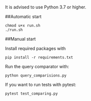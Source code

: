 It is advised to use Python 3.7 or higher.


##Automatic start
```
chmod u+x run.sh
./run.sh
```



##Manual start

Install required packages with
```
pip install -r requirements.txt
```
Run the query comparator with:
```
python query_comparisions.py
```

If you want to run tests with pytest:
```
pytest test_comparing.py
```

